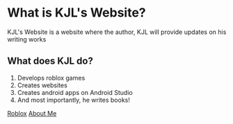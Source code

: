 <html>
  <body>
     <head>
    <title>Welcome to KJL's Website!</title>
  </head>
    <h1>What is KJL's Website?</h1>
    <p>KJL's Website is a website where the author, KJL will provide updates on his writing works</p>
    <h2>What does KJL do?</h2>
    <ol>
      <li>Develops roblox games</li>
      <li>Creates websites</li>
      <li>Creates android apps on Android Studio</li>
      <li>And most importantly, he writes books!</li>
    </ol>
    <a href="https://lordoffiredragons135.github.io/Roblox.github.io/">Roblox</a>
    <a href="https://lordoffiredragons135.github.io/About-Me.github.io/">About Me</a>
  </body>
 </html>
